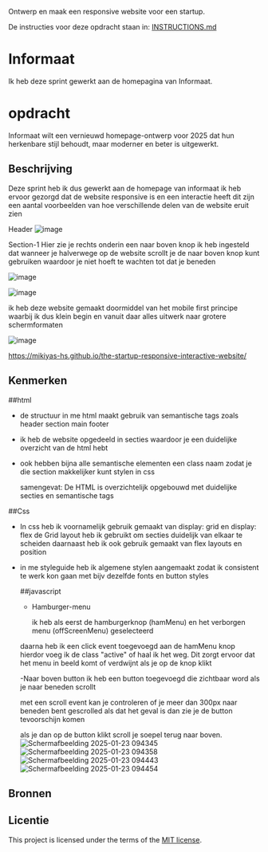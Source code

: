 Ontwerp en maak een responsive website voor een startup.

De instructies voor deze opdracht staan in: [INSTRUCTIONS.md](https://github.com/fdnd-task/the-startup-responsive-interactieve-website/blob/main/docs/INSTRUCTIONS.md)

# Informaat
Ik heb deze sprint gewerkt aan de homepagina van Informaat. 
<!-- Geef je project een titel en schrijf in één zin wat het is -->
# opdracht
Informaat wilt een vernieuwd homepage-ontwerp voor 2025 dat hun herkenbare stijl behoudt, maar moderner en beter is uitgewerkt.

## Beschrijving
<!-- In de Beschrijving staat hoe je project er uit ziet, hoe het werkt en wat je er mee kan. -->
Deze sprint heb ik dus gewerkt aan de homepage van informaat ik heb ervoor gezorgd dat de website responsive is en een interactie heeft 
dit zijn een aantal voorbeelden van hoe verschillende delen van de website eruit zien

Header
![image](https://github.com/user-attachments/assets/1cbdbe94-57cf-417e-8360-b8cafeaf7d9d)

Section-1
Hier zie je rechts onderin een naar boven knop ik heb ingesteld dat wanneer je halverwege op de website scrollt
je de naar boven knop kunt gebruiken waardoor je niet hoeft te wachten tot dat je beneden 

![image](https://github.com/user-attachments/assets/6e01b998-151f-465f-97c5-20077722d041)

 

![image](https://github.com/user-attachments/assets/d7a3c4b2-624d-4271-bd25-98117c1de619)

ik heb deze website gemaakt doormiddel van het mobile first principe waarbij ik dus klein begin en vanuit daar
alles uitwerk naar grotere schermformaten 

![image](https://github.com/user-attachments/assets/18df5a1d-b4b7-4679-b16a-a5707cae7dad)

https://mikiyas-hs.github.io/the-startup-responsive-interactive-website/
<!-- Voeg een mooie poster visual toe 📸 -->
<!-- Voeg een link toe naar Github Pages 🌐-->

## Kenmerken
<!-- Bij Kenmerken staat welke technieken zijn gebruikt en hoe. Wat is de HTML structuur? Wat zijn de belangrijkste dingen in CSS? Wat is er met JS gedaan en hoe? -->

##html
- de structuur in me html maakt gebruik van semantische tags zoals header section main footer

- ik heb de website opgedeeld in secties waardoor je een duidelijke overzicht van de html hebt
- ook hebben bijna alle semantische elementen een class naam zodat je die section makkelijker kunt stylen in css

  samengevat:
  De HTML is overzichtelijk opgebouwd met duidelijke secties en semantische tags

##Css
- In css heb ik voornamelijk gebruik gemaakt van display: grid en display: flex de Grid layout heb ik gebruikt om secties duidelijk van elkaar te scheiden daarnaast heb ik ook gebruik gemaakt van flex layouts en position 

- in me styleguide heb ik algemene stylen aangemaakt zodat ik consistent te werk kon gaan met bijv dezelfde fonts en button styles

  ##javascript
  - Hamburger-menu

    ik heb als eerst de hamburgerknop (hamMenu) en het verborgen menu (offScreenMenu) geselecteerd

   daarna heb ik een click event toegevoegd aan de hamMenu knop hierdor voeg ik de class "active" of haal ik het weg. Dit zorgt ervoor dat het menu in beeld komt of verdwijnt als je op de knop klikt
 
    -Naar boven button
  ik heb een button toegevoegd die zichtbaar word als je naar beneden scrollt

  met een scroll event kan je controleren of je meer dan 300px naar beneden bent gescrolled als dat het geval is dan zie je de button tevoorschijn komen

  als je dan op de button klikt scroll je soepel terug naar boven.
![Schermafbeelding 2025-01-23 094345](https://github.com/user-attachments/assets/1471d746-73fd-4667-8e2f-6cc412df05dc)
![Schermafbeelding 2025-01-23 094358](https://github.com/user-attachments/assets/31e1eaed-a6b4-4927-aeff-11de02c7754b)
![Schermafbeelding 2025-01-23 094443](https://github.com/user-attachments/assets/d8aa9bc0-4394-4f40-82b2-f00513beb422)
![Schermafbeelding 2025-01-23 094454](https://github.com/user-attachments/assets/a4c6c187-a31f-4c9a-8f7e-9203c90b589b)

## Bronnen

## Licentie

This project is licensed under the terms of the [MIT license](./LICENSE).


